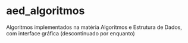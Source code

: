 # aed_algoritmos
Algoritmos implementados na matéria Algoritmos e Estrutura de Dados, com interface gráfica (descontinuado por enquanto)
